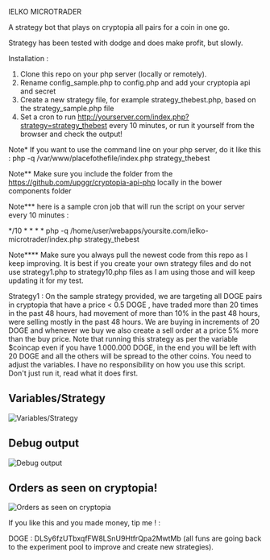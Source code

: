 IELKO MICROTRADER

A strategy bot that plays on cryptopia all pairs for a coin in one go.

Strategy has been tested with dodge and does make profit, but slowly.

Installation :
1. Clone this repo on your php server (locally or remotely).
2. Rename config_sample.php to config.php and add your cryptopia api and secret
3. Create a new strategy file, for example strategy_thebest.php, based on the strategy_sample.php file
4. Set a cron to run http://yourserver.com/index.php?strategy=strategy_thebest every 10 minutes, or run it yourself from the browser and check the output!

Note* If you want to use the command line on your php server, do it like this : php -q /var/www/placefothefile/index.php strategy_thebest

Note** Make sure you include the folder from the https://github.com/upggr/cryptopia-api-php locally in the bower components folder

Note*** here is a sample cron job that will run the script on your server every 10 minutes :

*/10 * * * * php -q /home/user/webapps/yoursite.com/ielko-microtrader/index.php strategy_thebest

Note**** Make sure you always pull the newest code from this repo as I keep improving. It is best if you create your own strategy files and do not use strategy1.php to strategy10.php files as I am using those and will keep updating it for my test.


Strategy1 :
On the sample strategy provided,
we are targeting all DOGE pairs in cryptopia that have a price < 0.5 DOGE , have traded more than 20 times in the past 48 hours, had movement of more than 10% in the past 48 hours, were selling mostly in the past 48 hours. We are buying in increments of 20 DOGE and whenever we buy we also create a sell order at a price 5% more than the buy price.
Note that running this strategy as per the variable $coincap even if you have 1.000.000 DOGE, in the end you will be left with 20 DOGE and all the others will be spread to the other coins. You need to adjust the variables. I have no responsibility on how you use this script. Don't just run it, read what it does first.

Variables/Strategy
---
![Variables/Strategy](https://github.com/upggr/ielko-microtrader/blob/master/screenshots/vars.png)


Debug output
---
![Debug output](https://github.com/upggr/ielko-microtrader/blob/master/screenshots/web.png)


Orders as seen on cryptopia!
---
![Orders as seen on cryptopia](https://github.com/upggr/ielko-microtrader/blob/master/screenshots/cryptopia.png)


If you like this and you made money, tip me ! :

DOGE : DLSy6fzUTbxqfFW8LSnU9HtfrQpa2MwtMb   (all funs are going back to the experiment pool to improve and create new strategies).
